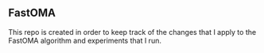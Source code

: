 ## FastOMA
This repo is created in order to keep track of the changes that I apply to the FastOMA algorithm and experiments that I run.